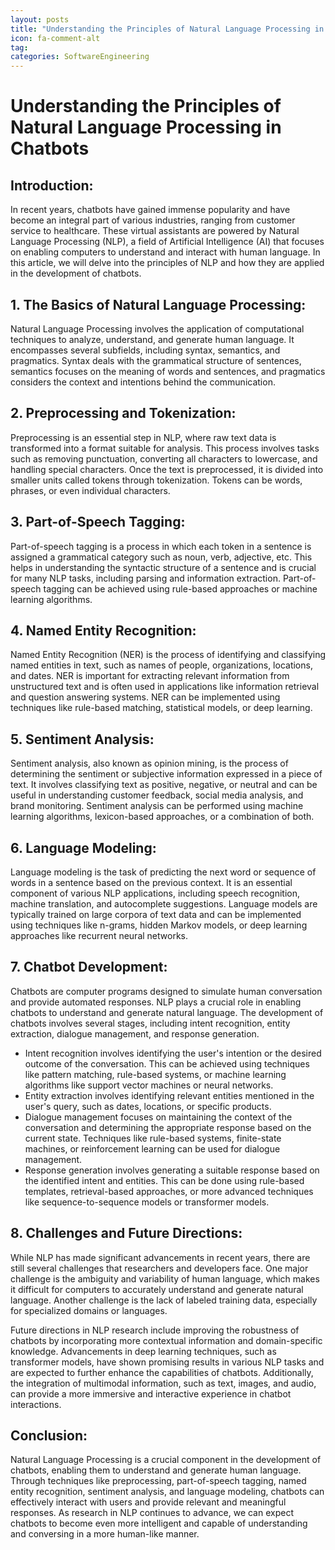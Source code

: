 ```yaml
---
layout: posts
title: "Understanding the Principles of Natural Language Processing in Chatbots"
icon: fa-comment-alt
tag:      
categories: SoftwareEngineering
---
```



# Understanding the Principles of Natural Language Processing in Chatbots

## Introduction:

In recent years, chatbots have gained immense popularity and have become an integral part of various industries, ranging from customer service to healthcare. These virtual assistants are powered by Natural Language Processing (NLP), a field of Artificial Intelligence (AI) that focuses on enabling computers to understand and interact with human language. In this article, we will delve into the principles of NLP and how they are applied in the development of chatbots.

## 1. The Basics of Natural Language Processing:

Natural Language Processing involves the application of computational techniques to analyze, understand, and generate human language. It encompasses several subfields, including syntax, semantics, and pragmatics. Syntax deals with the grammatical structure of sentences, semantics focuses on the meaning of words and sentences, and pragmatics considers the context and intentions behind the communication.

## 2. Preprocessing and Tokenization:

Preprocessing is an essential step in NLP, where raw text data is transformed into a format suitable for analysis. This process involves tasks such as removing punctuation, converting all characters to lowercase, and handling special characters. Once the text is preprocessed, it is divided into smaller units called tokens through tokenization. Tokens can be words, phrases, or even individual characters.

## 3. Part-of-Speech Tagging:

Part-of-speech tagging is a process in which each token in a sentence is assigned a grammatical category such as noun, verb, adjective, etc. This helps in understanding the syntactic structure of a sentence and is crucial for many NLP tasks, including parsing and information extraction. Part-of-speech tagging can be achieved using rule-based approaches or machine learning algorithms.

## 4. Named Entity Recognition:

Named Entity Recognition (NER) is the process of identifying and classifying named entities in text, such as names of people, organizations, locations, and dates. NER is important for extracting relevant information from unstructured text and is often used in applications like information retrieval and question answering systems. NER can be implemented using techniques like rule-based matching, statistical models, or deep learning.

## 5. Sentiment Analysis:

Sentiment analysis, also known as opinion mining, is the process of determining the sentiment or subjective information expressed in a piece of text. It involves classifying text as positive, negative, or neutral and can be useful in understanding customer feedback, social media analysis, and brand monitoring. Sentiment analysis can be performed using machine learning algorithms, lexicon-based approaches, or a combination of both.

## 6. Language Modeling:

Language modeling is the task of predicting the next word or sequence of words in a sentence based on the previous context. It is an essential component of various NLP applications, including speech recognition, machine translation, and autocomplete suggestions. Language models are typically trained on large corpora of text data and can be implemented using techniques like n-grams, hidden Markov models, or deep learning approaches like recurrent neural networks.

## 7. Chatbot Development:

Chatbots are computer programs designed to simulate human conversation and provide automated responses. NLP plays a crucial role in enabling chatbots to understand and generate natural language. The development of chatbots involves several stages, including intent recognition, entity extraction, dialogue management, and response generation.

- Intent recognition involves identifying the user's intention or the desired outcome of the conversation. This can be achieved using techniques like pattern matching, rule-based systems, or machine learning algorithms like support vector machines or neural networks. 
- Entity extraction involves identifying relevant entities mentioned in the user's query, such as dates, locations, or specific products. 
- Dialogue management focuses on maintaining the context of the conversation and determining the appropriate response based on the current state. Techniques like rule-based systems, finite-state machines, or reinforcement learning can be used for dialogue management. 
- Response generation involves generating a suitable response based on the identified intent and entities. This can be done using rule-based templates, retrieval-based approaches, or more advanced techniques like sequence-to-sequence models or transformer models.

## 8. Challenges and Future Directions:

While NLP has made significant advancements in recent years, there are still several challenges that researchers and developers face. One major challenge is the ambiguity and variability of human language, which makes it difficult for computers to accurately understand and generate natural language. Another challenge is the lack of labeled training data, especially for specialized domains or languages.

Future directions in NLP research include improving the robustness of chatbots by incorporating more contextual information and domain-specific knowledge. Advancements in deep learning techniques, such as transformer models, have shown promising results in various NLP tasks and are expected to further enhance the capabilities of chatbots. Additionally, the integration of multimodal information, such as text, images, and audio, can provide a more immersive and interactive experience in chatbot interactions.

## Conclusion:

Natural Language Processing is a crucial component in the development of chatbots, enabling them to understand and generate human language. Through techniques like preprocessing, part-of-speech tagging, named entity recognition, sentiment analysis, and language modeling, chatbots can effectively interact with users and provide relevant and meaningful responses. As research in NLP continues to advance, we can expect chatbots to become even more intelligent and capable of understanding and conversing in a more human-like manner.
